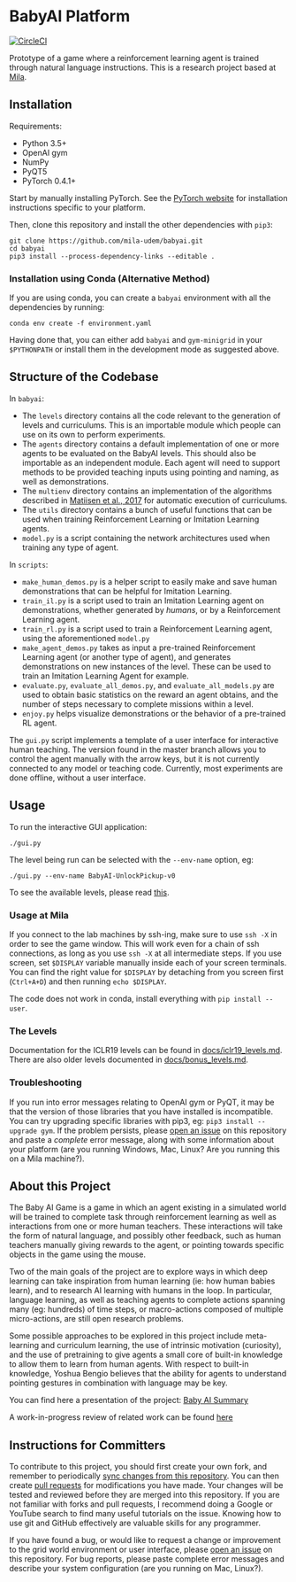 # BabyAI Platform

[![CircleCI](https://circleci.com/gh/mila-udem/babyai.svg?style=svg&circle-token=ed2191e1bb0206a2f3f2e22f45f1369f7b8115a9)](https://circleci.com/gh/mila-udem/babyai)

Prototype of a game where a reinforcement learning agent is trained through natural language instructions. This is a research project based at [Mila](https://mila.quebec/en/).

## Installation

Requirements:
- Python 3.5+
- OpenAI gym
- NumPy
- PyQT5
- PyTorch 0.4.1+

Start by manually installing PyTorch. See the [PyTorch website](http://pytorch.org/)
for installation instructions specific to your platform.

Then, clone this repository and install the other dependencies with `pip3`:

```
git clone https://github.com/mila-udem/babyai.git
cd babyai
pip3 install --process-dependency-links --editable .
```

### Installation using Conda (Alternative Method)

If you are using conda, you can create a `babyai` environment with all the dependencies by running:

```
conda env create -f environment.yaml
```

Having done that, you can either add `babyai` and `gym-minigrid` in your `$PYTHONPATH` or install them in the development mode as suggested above.

## Structure of the Codebase

In `babyai`:
- The `levels` directory contains all the code relevant to the generation of levels and curriculums. This is an importable module which people can use on its own to perform experiments.
- The `agents` directory contains a default implementation of one or more agents to be evaluated on the BabyAI levels. This should also be importable as an independent module. Each agent will need to support methods to be provided teaching inputs using pointing and naming, as well as demonstrations.
- The `multienv` directory contains an implementation of the algorithms described in [Matiisen et al., 2017](https://arxiv.org/abs/1707.00183) for automatic execution of curriculums.
- The `utils` directory contains a bunch of useful functions that can be used when training Reinforcement Learning or Imitation Learning agents.
- `model.py` is a script containing the network architectures used when training any type of agent.

In `scripts`:
- `make_human_demos.py` is a helper script to easily make and save human demonstrations that can be helpful for Imitation Learning.
- `train_il.py` is a script used to train an Imitation Learning agent on demonstrations, whether generated by *humans*, or by a Reinforcement Learning agent.
- `train_rl.py` is a script used to train a Reinforcement Learning agent, using the aforementioned `model.py`
- `make_agent_demos.py` takes as input a pre-trained Reinforcement Learning agent (or another type of agent), and generates demonstrations on new instances of the level. These can be used to train an Imitation Learning Agent for example.
- `evaluate.py`, `evaluate_all_demos.py`, and `evaluate_all_models.py` are used to obtain basic statistics on the reward an agent obtains, and the number of steps necessary to complete missions within a level.
- `enjoy.py` helps visualize demonstrations or the behavior of a pre-trained RL agent.

The `gui.py` script implements a template of a user interface for interactive human teaching. The version found in the master branch allows you to control the agent manually with the arrow keys, but it is not currently connected to any model or teaching code. Currently, most experiments are done offline, without a user interface.

## Usage

To run the interactive GUI application:

```
./gui.py
```

The level being run can be selected with the `--env-name` option, eg:

```
./gui.py --env-name BabyAI-UnlockPickup-v0
```

To see the available levels, please read [this](#the-levels).

### Usage at Mila

If you connect to the lab machines by ssh-ing, make sure to use `ssh -X` in order to see the game window. This will work even for a chain of ssh connections, as long as you use `ssh -X` at all intermediate steps. If you use screen, set `$DISPLAY` variable manually inside each of your screen terminals. You can find the right value for `$DISPLAY` by detaching from you screen first (`Ctrl+A+D`) and then running `echo $DISPLAY`.

The code does not work in conda, install everything with `pip install --user`.

### The Levels

Documentation for the ICLR19 levels can be found in
[docs/iclr19_levels.md](docs/iclr19_levels.md).
There are also older levels documented in
[docs/bonus_levels.md](docs/bonus_levels.md).

### Troubleshooting

If you run into error messages relating to OpenAI gym or PyQT, it may be that the version of those libraries that you have installed is incompatible. You can try upgrading specific libraries with pip3, eg: `pip3 install --upgrade gym`. If the problem persists, please [open an issue](https://github.com/maximecb/baby-ai-game/issues) on this repository and paste a *complete* error message, along with some information about your platform (are you running Windows, Mac, Linux? Are you running this on a Mila machine?).

## About this Project

The Baby AI Game is a game in which an agent existing in a simulated world
will be trained to complete task through reinforcement learning as well
as interactions from one or more human teachers. These interactions will take
the form of natural language, and possibly other feedback, such as human
teachers manually giving rewards to the agent, or pointing towards
specific objects in the game using the mouse.

Two of the main goals of the project are to explore ways in which deep learning can take
inspiration from human learning (ie: how human babies learn), and to research AI learning
with humans in the loop. In particular, language learning,
as well as teaching agents to complete actions spanning many (eg: hundreds)
of time steps, or macro-actions composed of multiple micro-actions, are
still open research problems.

Some possible approaches to be explored in this project include meta-learning
and curriculum learning, the use of intrinsic motivation (curiosity), and
the use of pretraining to give agents a small core of built-in knowledge to
allow them to learn from human agents. With respect to built-in knowledge,
Yoshua Bengio believes that the ability for agents to understand pointing
gestures in combination with language may be key.

You can find here a presentation of the project: [Baby AI Summary](https://docs.google.com/document/d/1WXY0HLHizxuZl0GMGY0j3FEqLaK1oX-66v-4PyZIvdU)

A work-in-progress review of related work can be found [here](https://www.overleaf.com/13480997qqsxybgstxhg#/52042269/)

## Instructions for Committers

To contribute to this project, you should first create your own fork, and remember to periodically [sync changes from this repository](https://stackoverflow.com/questions/7244321/how-do-i-update-a-github-forked-repository). You can then create [pull requests](https://yangsu.github.io/pull-request-tutorial/) for modifications you have made. Your changes will be tested and reviewed before they are merged into this repository. If you are not familiar with forks and pull requests, I recommend doing a Google or YouTube search to find many useful tutorials on the issue. Knowing how to use git and GitHub effectively are valuable skills for any programmer.

If you have found a bug, or would like to request a change or improvement
to the grid world environment or user interface, please
[open an issue](https://github.com/maximecb/baby-ai-game/issues)
on this repository. For bug reports, please paste complete error messages and describe your system configuration (are you running on Mac, Linux?).
